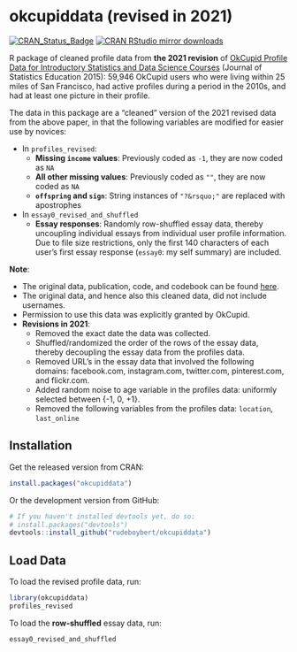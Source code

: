 
<!-- README.md is generated from README.Rmd. Please edit that file -->

# okcupiddata (revised in 2021)

[![CRAN\_Status\_Badge](http://www.r-pkg.org/badges/version/okcupiddata)](http://cran.r-project.org/package=okcupiddata)
[![CRAN RStudio mirror
downloads](http://cranlogs.r-pkg.org/badges/okcupiddata)](http://www.r-pkg.org/pkg/okcupiddata)

R package of cleaned profile data from **the 2021 revision** of [OkCupid
Profile Data for Introductory Statistics and Data Science
Courses](https://doi.org/10.1080/10691898.2015.11889737) (Journal of
Statistics Education 2015): 59,946 OkCupid users who were living within
25 miles of San Francisco, had active profiles during a period in the
2010s, and had at least one picture in their profile.

The data in this package are a “cleaned” version of the 2021 revised
data from the above paper, in that the following variables are modified
for easier use by novices:

  - In `profiles_revised`:
      - **Missing `income` values**: Previously coded as `-1`, they are
        now coded as `NA`
      - **All other missing values**: Previously coded as `""`, they are
        now coded as `NA`
      - **`offspring` and `sign`**: String instances of `"?&rsquo;"` are
        replaced with apostrophes
  - In `essay0_revised_and_shuffled`
      - **Essay responses**: Randomly row-shuffled essay data, thereby
        uncoupling individual essays from individual user profile
        information. Due to file size restrictions, only the first 140
        characters of each user’s first essay response (`essay0`: my
        self summary) are included.

**Note**:

  - The original data, publication, code, and codebook can be found
    [here](https://github.com/rudeboybert/JSE_OkCupid).
  - The original data, and hence also this cleaned data, did not include
    usernames.
  - Permission to use this data was explicitly granted by OkCupid.
  - **Revisions in 2021**:
      - Removed the exact date the data was collected.
      - Shuffled/randomized the order of the rows of the essay data,
        thereby decoupling the essay data from the profiles data.
      - Removed URL’s in the essay data that involved the following
        domains: facebook.com, instagram.com, twitter.com,
        pinterest.com, and flickr.com.
      - Added random noise to age variable in the profiles data:
        uniformly selected between {-1, 0, +1}.
      - Removed the following variables from the profiles data:
        `location`, `last_online`

## Installation

Get the released version from CRAN:

``` r
install.packages("okcupiddata")
```

Or the development version from GitHub:

``` r
# If you haven't installed devtools yet, do so:
# install.packages("devtools")
devtools::install_github("rudeboybert/okcupiddata")
```

## Load Data

To load the revised profile data, run:

``` r
library(okcupiddata)
profiles_revised
```

To load the **row-shuffled** essay data, run:

``` r
essay0_revised_and_shuffled
```
